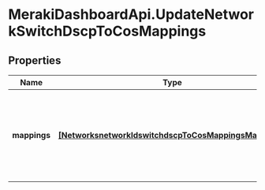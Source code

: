 # MerakiDashboardApi.UpdateNetworkSwitchDscpToCosMappings

## Properties
Name | Type | Description | Notes
------------ | ------------- | ------------- | -------------
**mappings** | [**[NetworksnetworkIdswitchdscpToCosMappingsMappings]**](NetworksnetworkIdswitchdscpToCosMappingsMappings.md) | An array of DSCP to CoS mappings. An empty array will reset the mappings to default. | 


